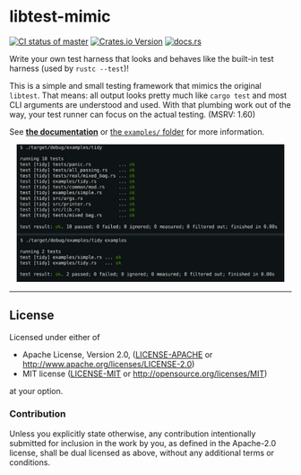 # libtest-mimic

[<img alt="CI status of master" src="https://img.shields.io/github/actions/workflow/status/LukasKalbertodt/libtest-mimic/ci.yml?branch=master&label=CI&logo=github&logoColor=white&style=for-the-badge" height="23">](https://github.com/LukasKalbertodt/libtest-mimic/actions?query=workflow%3ACI+branch%3Amaster)
[<img alt="Crates.io Version" src="https://img.shields.io/crates/v/libtest-mimic?logo=rust&style=for-the-badge" height="23">](https://crates.io/crates/libtest-mimic)
[<img alt="docs.rs" src="https://img.shields.io/crates/v/libtest-mimic?color=blue&label=docs&style=for-the-badge" height="23">](https://docs.rs/libtest-mimic)

Write your own test harness that looks and behaves like the built-in test harness (used by `rustc --test`)!

This is a simple and small testing framework that mimics the original `libtest`.
That means: all output looks pretty much like `cargo test` and most CLI arguments are understood and used.
With that plumbing work out of the way, your test runner can focus on the actual testing.
(MSRV: 1.60)

See [**the documentation**](https://docs.rs/libtest-mimic) or [the `examples/` folder](/examples) for more information.


<p align="center">
    <img src=".github/readme.png" width="95%"></img>
</p>


---

## License

Licensed under either of

 * Apache License, Version 2.0, ([LICENSE-APACHE](LICENSE-APACHE) or http://www.apache.org/licenses/LICENSE-2.0)
 * MIT license ([LICENSE-MIT](LICENSE-MIT) or http://opensource.org/licenses/MIT)

at your option.

### Contribution

Unless you explicitly state otherwise, any contribution intentionally submitted
for inclusion in the work by you, as defined in the Apache-2.0 license, shall
be dual licensed as above, without any additional terms or conditions.
